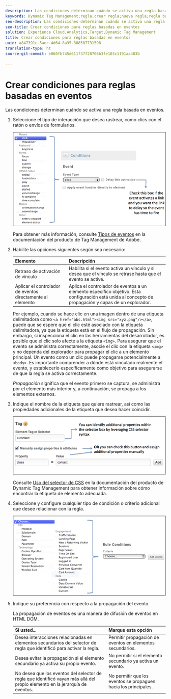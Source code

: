 ```yaml
---
description: Las condiciones determinan cuándo se activa una regla basada en eventos.
keywords: Dynamic Tag Management;regla;crear regla;nueva regla;regla basada en eventos;retraso de activación de vínculo;aplicar el controlador de eventos directamente al elemento;propagación;propagación de eventos
seo-description: Las condiciones determinan cuándo se activa una regla basada en eventos.
seo-title: Crear condiciones para reglas basadas en eventos
solution: Experience Cloud,Analytics,Target,Dynamic Tag Management
title: Crear condiciones para reglas basadas en eventos
uuid: a847391c-5aec-4d64-8a35-388587731598
translation-type: ht
source-git-commit: e060fb745d611f37f28708b3fe103c1191aa483b

---
```



# Crear condiciones para reglas basadas en eventos

Las condiciones determinan cuándo se activa una regla basada en eventos.

1. Seleccione el tipo de interacción que desea rastrear, como clics con el ratón o envíos de formularios.

   ![](assets/condition-event-based.png)

   Para obtener más información, consulte [Tipos de eventos](https://marketing.adobe.com/resources/help/es_ES/dtm/event_types.html) en la documentación del producto de Tag Management de Adobe.

1. Habilite las opciones siguientes según sea necesario:

   | Elemento | Descripción |
   |--- |--- |
   | Retraso de activación de vínculo | Habilita si el evento activa un vínculo y si desea que el vínculo se retrase hasta que el evento se active. |
   | Aplicar el controlador de eventos directamente al elemento | Aplica el controlador de eventos a un elemento específico objetivo. Esta configuración está unida al concepto de propagación y capas de un explorador. |

   Por ejemplo, cuando se hace clic en una imagen dentro de una etiqueta delimitadora como `<a href="abc.html"><img src="xyz.png"/></a>`, puede que se espere que el clic esté asociado con la etiqueta delimitadora, ya que la etiqueta está en el flujo de propagación. Sin embargo, si inspecciona el clic en las herramientas del desarrollador, es posible que el clic solo afecte a la etiqueta `<img>`. Para asegurar que el evento se administra correctamente, asocie el clic con la etiqueta `<img>` y no dependa del explorador para propagar el clic a un elemento principal. Un evento como un clic puede propagarse potencialmente a `<body>`. Es importante comprender a dónde está vinculado realmente el evento, y establecerlo específicamente como objetivo para asegurarse de que la regla se activa correctamente.

   *Propagación* significa que el evento primero se captura, se administra por el elemento más interior y, a continuación, se propaga a los elementos externos.

1. Indique el nombre de la etiqueta que quiere rastrear, así como las propiedades adicionales de la etiqueta que desea hacer coincidir.

   ![](assets/condition-event-based2.png)

   Consulte [Uso del selector de CSS](https://marketing.adobe.com/resources/help/es_ES/dtm/css-selector.html) en la documentación del producto de Dynamic Tag Management para obtener información sobre cómo encontrar la etiqueta de elemento adecuada.

1. Seleccione y configure cualquier tipo de condición o criterio adicional que desee relacionar con la regla.

   ![](assets/condition-event-based3.png)

1. Indique su preferencia con respecto a la propagación del evento.

   La propagación de eventos es una manera de difusión de eventos en HTML DOM.

   | Si usted... | Marque esta opción |
   |--- |--- |
   | Desea interacciones relacionadas en elementos secundarios del selector de regla que identificó para activar la regla. | Permitir propagación de eventos en elementos secundarios. |
   | Desea evitar la propagación si el elemento secundario ya activa su propio evento. | No permitir si el elemento secundario ya activa un evento. |
   | No desea que los eventos del selector de regla que identificó vayan más allá del propio elemento en la jerarquía de eventos. | No permitir que los eventos se propaguen hacia los principales. |
